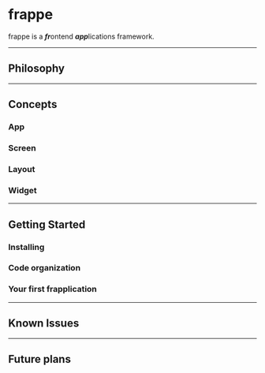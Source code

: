 # frappe

frappe is a ***fr***ontend ***app***lications framework.

---
## Philosophy
---
## Concepts

### App

### Screen

### Layout

### Widget


---
## Getting Started
### Installing

### Code organization

### Your first frapplication


---
## Known Issues

---
## Future plans
